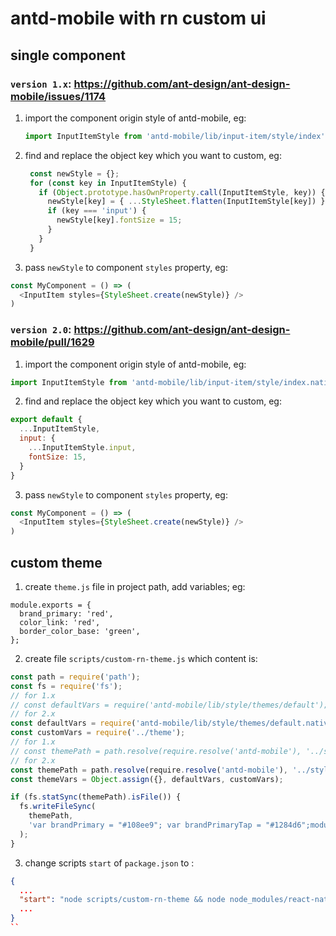 # antd-mobile with rn custom ui

## single component

### `version 1.x`:  https://github.com/ant-design/ant-design-mobile/issues/1174

1. import the component origin style of antd-mobile, eg:

   ```js
   import InputItemStyle from 'antd-mobile/lib/input-item/style/index';
   ```
2. find and replace the object key which you want to custom, eg:

   ```js
    const newStyle = {};
    for (const key in InputItemStyle) {
      if (Object.prototype.hasOwnProperty.call(InputItemStyle, key)) {
        newStyle[key] = { ...StyleSheet.flatten(InputItemStyle[key]) };
        if (key === 'input') {
          newStyle[key].fontSize = 15;
        }
      }
    }
   ```
3. pass `newStyle` to component `styles` property, eg:

  ```js
  const MyComponent = () => (
    <InputItem styles={StyleSheet.create(newStyle)} />
  )
  ```


### `version 2.0`: https://github.com/ant-design/ant-design-mobile/pull/1629

1. import the component origin style of antd-mobile, eg:

  ```js
  import InputItemStyle from 'antd-mobile/lib/input-item/style/index.native';
  ```
2. find and replace the object key which you want to custom, eg:

  ```js
  export default {
    ...InputItemStyle,
    input: {
      ...InputItemStyle.input,
      fontSize: 15,
    }
  }
  ```
3. pass `newStyle` to component `styles` property, eg:

  ```js
  const MyComponent = () => (
    <InputItem styles={StyleSheet.create(newStyle)} />
  )
  ```

## custom theme

1. create `theme.js` file in project path, add variables; eg:

  ```
  module.exports = {
    brand_primary: 'red',
    color_link: 'red',
    border_color_base: 'green',
  };
  ```
2. create file `scripts/custom-rn-theme.js` which content is:

  ```js
  const path = require('path');
  const fs = require('fs');
  // for 1.x
  // const defaultVars = require('antd-mobile/lib/style/themes/default');
  // for 2.x
  const defaultVars = require('antd-mobile/lib/style/themes/default.native');
  const customVars = require('../theme');
  // for 1.x
  // const themePath = path.resolve(require.resolve('antd-mobile'), '../style/themes/default.js');
  // for 2.x
  const themePath = path.resolve(require.resolve('antd-mobile'), '../style/themes/default.native.js');
  const themeVars = Object.assign({}, defaultVars, customVars);

  if (fs.statSync(themePath).isFile()) {
    fs.writeFileSync(
      themePath,
      'var brandPrimary = "#108ee9"; var brandPrimaryTap = "#1284d6";module.exports = ' + JSON.stringify(themeVars)
    );
  }
  ```

3. change scripts `start` of `package.json` to :

  ```json
  {
    ...
    "start": "node scripts/custom-rn-theme && node node_modules/react-native/local-cli/cli.js start",
    ...
  }
  ``
